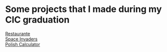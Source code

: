 # Some projects that I made during my CIC graduation

[Restaurante](Restaurante)\
[Space Invaders](Space\_Invaders)\
[Polish Calculator](Polish\_Calculator)


